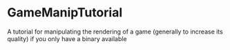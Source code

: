 # GameManipTutorial
A tutorial for manipulating the rendering of a game (generally to increase its quality) if you only have a binary available
